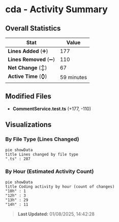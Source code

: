 # cda - Activity Summary 

## Overall Statistics

| Stat                   | Value                                                             |
| ---------------------- | ----------------------------------------------------------------- |
| **Lines Added** (➕)   | 177                                          |
| **Lines Removed** (➖) | 110                                        |
| **Net Change** (↕)    | 67                |
| **Active Time** (⌚)   | 59 minutes |


## Modified Files
- **CommentService.test.ts** (+177, -110)

## Visualizations

### By File Type (Lines Changed)

```mermaid
pie showData
title Lines changed by file type
".ts" : 287
```

### By Hour (Estimated Activity Count)

```mermaid
pie showData
title Coding activity by hour (count of changes)
"10h" : 1
"12h" : 3
"13h" : 29
"14h" : 11
```


> **Last Updated:** 01/08/2025, 14:42:28